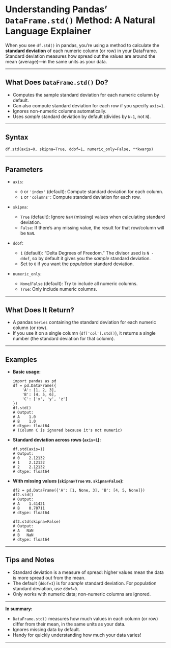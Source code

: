 # Understanding Pandas’ `DataFrame.std()` Method: A Natural Language Explainer

When you see `df.std()` in pandas, you’re using a method to calculate the **standard deviation** of each numeric column (or row) in your DataFrame. Standard deviation measures how spread out the values are around the mean (average)—in the same units as your data.

---

## What Does `DataFrame.std()` Do?

- Computes the sample standard deviation for each numeric column by default.
- Can also compute standard deviation for each row if you specify `axis=1`.
- Ignores non-numeric columns automatically.
- Uses *sample* standard deviation by default (divides by `N-1`, not `N`).

---

## Syntax

    df.std(axis=0, skipna=True, ddof=1, numeric_only=False, **kwargs)

---

## Parameters

- `axis`:
    - `0` or `'index'` (default): Compute standard deviation for each column.
    - `1` or `'columns'`: Compute standard deviation for each row.

- `skipna`:
    - `True` (default): Ignore `NaN` (missing) values when calculating standard deviation.
    - `False`: If there’s any missing value, the result for that row/column will be `NaN`.

- `ddof`:
    - `1` (default): “Delta Degrees of Freedom.” The divisor used is `N - ddof`, so by default it gives you the *sample* standard deviation.
    - Set to `0` if you want the *population* standard deviation.

- `numeric_only`:
    - `None`/`False` (default): Try to include all numeric columns.
    - `True`: Only include numeric columns.

---

## What Does It Return?

- A pandas `Series` containing the standard deviation for each numeric column (or row).
- If you use it on a single column (`df['col'].std()`), it returns a single number (the standard deviation for that column).

---

## Examples

- **Basic usage:**

      import pandas as pd
      df = pd.DataFrame({
          'A': [1, 2, 3],
          'B': [4, 5, 6],
          'C': ['x', 'y', 'z']
      })
      df.std()
      # Output:
      # A    1.0
      # B    1.0
      # dtype: float64
      # (Column C is ignored because it's not numeric)

- **Standard deviation across rows (`axis=1`):**

      df.std(axis=1)
      # Output:
      # 0    2.12132
      # 1    2.12132
      # 2    2.12132
      # dtype: float64

- **With missing values (`skipna=True` vs. `skipna=False`):**

      df2 = pd.DataFrame({'A': [1, None, 3], 'B': [4, 5, None]})
      df2.std()
      # Output:
      # A    1.41421
      # B    0.70711
      # dtype: float64

      df2.std(skipna=False)
      # Output:
      # A   NaN
      # B   NaN
      # dtype: float64

---

## Tips and Notes

- Standard deviation is a measure of spread: higher values mean the data is more spread out from the mean.
- The default (`ddof=1`) is for *sample* standard deviation. For population standard deviation, use `ddof=0`.
- Only works with numeric data; non-numeric columns are ignored.

---

**In summary:**
- `DataFrame.std()` measures how much values in each column (or row) differ from their mean, in the same units as your data.
- Ignores missing data by default.
- Handy for quickly understanding how much your data varies!

---
